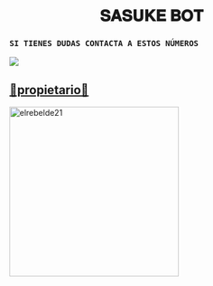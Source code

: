 <h1 align='center'>𝐒𝐀𝐒𝐔𝐊𝐄  𝐁𝐎𝐓</h1>


### `SI TIENES DUDAS CONTACTA A ESTOS NÚMEROS`
<a href="http://wa.me/50763596565" target="blank"><img src="https://img.shields.io/badge/ANTONIO-25D366?style=for-the-badge&logo=whatsapp&logoColor=white" />


## 👑propietario👑
<a href="https://github.com/Antonio32114"><img src="https://github.com/Antonio32114.png" width="300" height="300" alt="elrebelde21"/></a>
